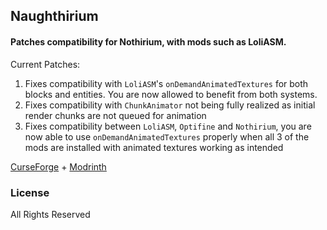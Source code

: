 ## Naughthirium

#### Patches compatibility for Nothirium, with mods such as LoliASM.

Current Patches:

1. Fixes compatibility with `LoliASM`'s `onDemandAnimatedTextures` for both blocks and entities. You are now allowed to benefit from both systems.
2. Fixes compatibility with `ChunkAnimator` not being fully realized as initial render chunks are not queued for animation
3. Fixes compatibility between `LoliASM`, `Optifine` and `Nothirium`, you are now able to use `onDemandAnimatedTextures` properly when all 3 of the mods are installed with animated textures working as intended

[CurseForge](https://www.curseforge.com/minecraft/mc-mods/naughthirium) + 
[Modrinth](https://modrinth.com/mod/naughthirium)

### License

All Rights Reserved